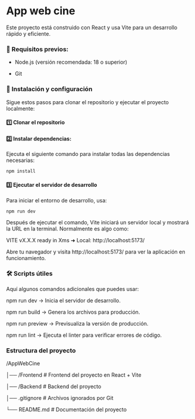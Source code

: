 # App web cine

Este proyecto está construido con React y usa Vite para un desarrollo rápido y eficiente.

### 📌 Requisitos previos:

* Node.js (versión recomendada: 18 o superior)

* Git


### 🚀 Instalación y configuración

Sigue estos pasos para clonar el repositorio y ejecutar el proyecto localmente:

#### 1️⃣ Clonar el repositorio


#### 2️⃣ Instalar dependencias:
Ejecuta el siguiente comando para instalar todas las dependencias necesarias:
```
npm install

```
#### 3️⃣ Ejecutar el servidor de desarrollo

Para iniciar el entorno de desarrollo, usa:
```
npm run dev
```

Después de ejecutar el comando, Vite iniciará un servidor local y mostrará la URL en la terminal. Normalmente es algo como:

VITE vX.X.X  ready in Xms
➜  Local:   http://localhost:5173/

Abre tu navegador y visita http://localhost:5173/ para ver la aplicación en funcionamiento.


### 🛠️ Scripts útiles

Aquí algunos comandos adicionales que puedes usar:

npm run dev → Inicia el servidor de desarrollo.

npm run build → Genera los archivos para producción.

npm run preview → Previsualiza la versión de producción.

npm run lint → Ejecuta el linter para verificar errores de código.

### Estructura del proyecto
/AppWebCine

│── /Frontend   # Frontend del proyecto en React + Vite

│── /Backend            # Backend del proyecto

│── .gitignore      # Archivos ignorados por Git

└── README.md       # Documentación del proyecto


